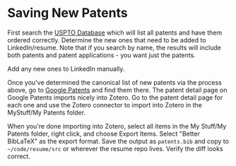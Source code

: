 # Saving New Patents

First search the [USPTO Database](https://ppubs.uspto.gov/pubwebapp/static/pages/ppubsbasic.html) which will list all patents and have them ordered correctly. Determine the new ones that need to be added to LinkedIn/resume. Note that if you search by name, the results will include both patents and patent applications - you want just the patents. 

Add any new ones to LinkedIn manually. 

Once you've determined the canonical list of new patents via the process above, go to [Google Patents](https://patents.google.com/?sort=new) and find them there. The patent detail page on Google Patents imports nicely into Zotero. Go to the patent detail page for each one and use the Zotero connector to import into Zotero in the MyStuff/My Patents folder. 

When you're done importing into Zotero, select all items in the My Stuff/My Patents folder, right click, and choose Export Items. Select "Better BibLaTeX" as the export format. Save the output as `patents.bib` and copy to `~/code/resume/src` or wherever the resume repo lives. Verify the diff looks correct. 

